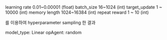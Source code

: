 learning rate 0.01~0.00001 (float)
batch_size  16~1024 (int)
target_update  1 ~ 10000 (int)
memory length  1024~16384 (int)
repeat reward  1 ~ 10 (int)

를 이용하여 hyperparameter sampling 한 결과

model_type: Linear
opAgent: random